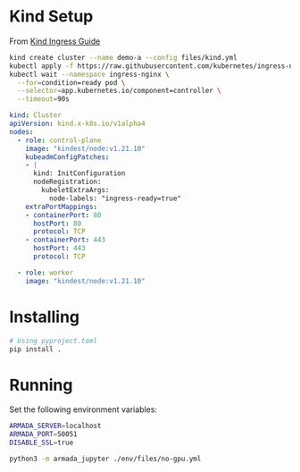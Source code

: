 # Kind Setup
From [Kind Ingress Guide](https://kind.sigs.k8s.io/docs/user/ingress/)

```bash
kind create cluster --name demo-a --config files/kind.yml
kubectl apply -f https://raw.githubusercontent.com/kubernetes/ingress-nginx/main/deploy/static/provider/kind/deploy.yaml
kubectl wait --namespace ingress-nginx \
  --for=condition=ready pod \
  --selector=app.kubernetes.io/component=controller \
  --timeout=90s
```

```yml
kind: Cluster
apiVersion: kind.x-k8s.io/v1alpha4
nodes:
  - role: control-plane
    image: "kindest/node:v1.21.10"
    kubeadmConfigPatches:
    - |
      kind: InitConfiguration
      nodeRegistration:
        kubeletExtraArgs:
          node-labels: "ingress-ready=true"
    extraPortMappings:
    - containerPort: 80
      hostPort: 80
      protocol: TCP
    - containerPort: 443
      hostPort: 443
      protocol: TCP

  - role: worker
    image: "kindest/node:v1.21.10"
```

# Installing

```bash
# Using pyproject.toml
pip install .
```

# Running

Set the following environment variables:

```bash
ARMADA_SERVER=localhost
ARMADA_PORT=50051
DISABLE_SSL=true
```

```bash
python3 -m armada_jupyter ./env/files/no-gpu.yml
```